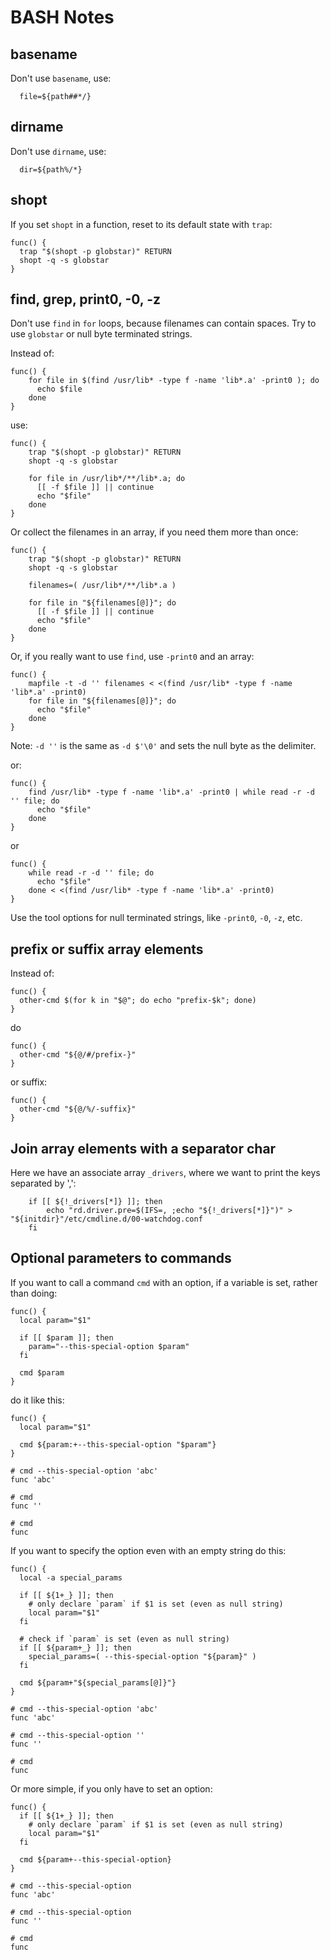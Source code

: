 # BASH Notes

## basename
Don't use `basename`, use:
```shell
  file=${path##*/}
```

## dirname
Don't use `dirname`, use:
```shell
  dir=${path%/*}
```

## shopt
If you set `shopt` in a function, reset to its default state with `trap`:
```shell
func() {
  trap "$(shopt -p globstar)" RETURN
  shopt -q -s globstar
}
```

## find, grep, print0, -0, -z

Don't use `find` in `for` loops, because filenames can contain spaces.
Try to use `globstar` or null byte terminated strings.

Instead of:
```shell
func() {
    for file in $(find /usr/lib* -type f -name 'lib*.a' -print0 ); do
      echo $file
    done
}
```

use:
```shell
func() {
    trap "$(shopt -p globstar)" RETURN
    shopt -q -s globstar

    for file in /usr/lib*/**/lib*.a; do
      [[ -f $file ]] || continue
      echo "$file"
    done
}
```

Or collect the filenames in an array, if you need them more than once:
```shell
func() {
    trap "$(shopt -p globstar)" RETURN
    shopt -q -s globstar

    filenames=( /usr/lib*/**/lib*.a )

    for file in "${filenames[@]}"; do
      [[ -f $file ]] || continue
      echo "$file"
    done
}
```

Or, if you really want to use `find`, use `-print0` and an array:
```shell
func() {
    mapfile -t -d '' filenames < <(find /usr/lib* -type f -name 'lib*.a' -print0)
    for file in "${filenames[@]}"; do
      echo "$file"
    done
}
```

Note: `-d ''` is the same as `-d $'\0'` and sets the null byte as the delimiter.

or:
```shell
func() {
    find /usr/lib* -type f -name 'lib*.a' -print0 | while read -r -d '' file; do
      echo "$file"
    done
}
```

or
```shell
func() {
    while read -r -d '' file; do
      echo "$file"
    done < <(find /usr/lib* -type f -name 'lib*.a' -print0)
}
```

Use the tool options for null terminated strings, like `-print0`, `-0`, `-z`, etc.

## prefix or suffix array elements

Instead of:
```shell
func() {
  other-cmd $(for k in "$@"; do echo "prefix-$k"; done)
}
```
do
```shell
func() {
  other-cmd "${@/#/prefix-}"
}
```

or suffix:
```shell
func() {
  other-cmd "${@/%/-suffix}"
}
```

## Join array elements with a separator char

Here we have an associate array `_drivers`, where we want to print the keys separated by ',':
```shell
    if [[ ${!_drivers[*]} ]]; then
        echo "rd.driver.pre=$(IFS=, ;echo "${!_drivers[*]}")" > "${initdir}"/etc/cmdline.d/00-watchdog.conf
    fi
```

## Optional parameters to commands

If you want to call a command `cmd` with an option, if a variable is set, rather than doing:

```shell
func() {
  local param="$1"

  if [[ $param ]]; then
    param="--this-special-option $param"
  fi

  cmd $param
}
```

do it like this:

```shell
func() {
  local param="$1"

  cmd ${param:+--this-special-option "$param"}
}

# cmd --this-special-option 'abc'
func 'abc'

# cmd
func ''

# cmd
func
```

If you want to specify the option even with an empty string do this:

```shell
func() {
  local -a special_params

  if [[ ${1+_} ]]; then
    # only declare `param` if $1 is set (even as null string)
    local param="$1"
  fi

  # check if `param` is set (even as null string)
  if [[ ${param+_} ]]; then
    special_params=( --this-special-option "${param}" )
  fi

  cmd ${param+"${special_params[@]}"}
}

# cmd --this-special-option 'abc'
func 'abc'

# cmd --this-special-option ''
func ''

# cmd
func
```

Or more simple, if you only have to set an option:
```shell
func() {
  if [[ ${1+_} ]]; then
    # only declare `param` if $1 is set (even as null string)
    local param="$1"
  fi

  cmd ${param+--this-special-option}
}

# cmd --this-special-option
func 'abc'

# cmd --this-special-option
func ''

# cmd
func
```

